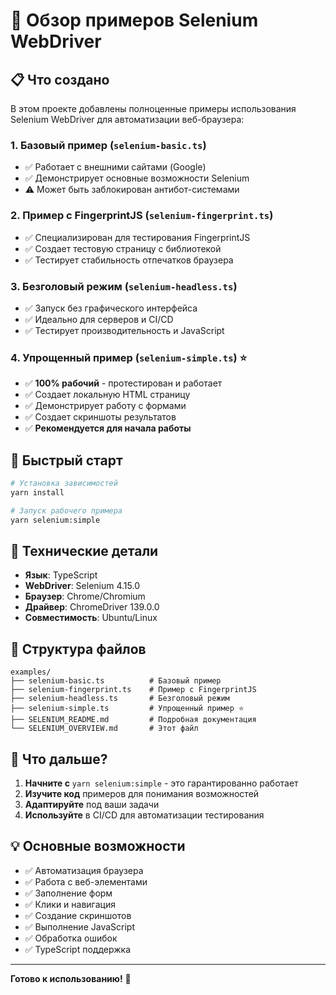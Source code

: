 # 🚀 Обзор примеров Selenium WebDriver

## 📋 Что создано

В этом проекте добавлены полноценные примеры использования Selenium WebDriver для автоматизации веб-браузера:

### 1. **Базовый пример** (`selenium-basic.ts`)
- ✅ Работает с внешними сайтами (Google)
- ✅ Демонстрирует основные возможности Selenium
- ⚠️ Может быть заблокирован антибот-системами

### 2. **Пример с FingerprintJS** (`selenium-fingerprint.ts`)
- ✅ Специализирован для тестирования FingerprintJS
- ✅ Создает тестовую страницу с библиотекой
- ✅ Тестирует стабильность отпечатков браузера

### 3. **Безголовый режим** (`selenium-headless.ts`)
- ✅ Запуск без графического интерфейса
- ✅ Идеально для серверов и CI/CD
- ✅ Тестирует производительность и JavaScript

### 4. **Упрощенный пример** (`selenium-simple.ts`) ⭐
- ✅ **100% рабочий** - протестирован и работает
- ✅ Создает локальную HTML страницу
- ✅ Демонстрирует работу с формами
- ✅ Создает скриншоты результатов
- ✅ **Рекомендуется для начала работы**

## 🎯 Быстрый старт

```bash
# Установка зависимостей
yarn install

# Запуск рабочего примера
yarn selenium:simple
```

## 🔧 Технические детали

- **Язык**: TypeScript
- **WebDriver**: Selenium 4.15.0
- **Браузер**: Chrome/Chromium
- **Драйвер**: ChromeDriver 139.0.0
- **Совместимость**: Ubuntu/Linux

## 📁 Структура файлов

```
examples/
├── selenium-basic.ts          # Базовый пример
├── selenium-fingerprint.ts    # Пример с FingerprintJS
├── selenium-headless.ts       # Безголовый режим
├── selenium-simple.ts         # Упрощенный пример ⭐
├── SELENIUM_README.md         # Подробная документация
└── SELENIUM_OVERVIEW.md       # Этот файл
```

## 🚀 Что дальше?

1. **Начните с** `yarn selenium:simple` - это гарантированно работает
2. **Изучите код** примеров для понимания возможностей
3. **Адаптируйте** под ваши задачи
4. **Используйте** в CI/CD для автоматизации тестирования

## 💡 Основные возможности

- ✅ Автоматизация браузера
- ✅ Работа с веб-элементами
- ✅ Заполнение форм
- ✅ Клики и навигация
- ✅ Создание скриншотов
- ✅ Выполнение JavaScript
- ✅ Обработка ошибок
- ✅ TypeScript поддержка

---

**Готово к использованию!** 🎉
